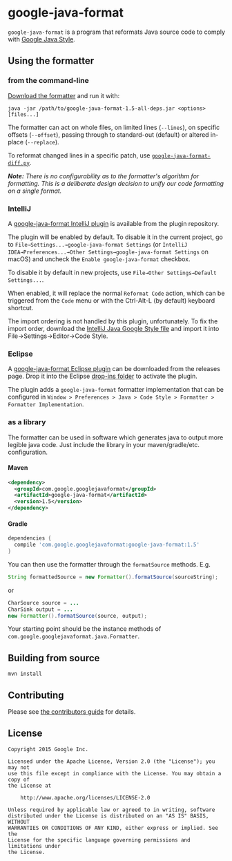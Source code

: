 # google-java-format

`google-java-format` is a program that reformats Java source code to comply with
[Google Java Style][].

[Google Java Style]: https://google.github.io/styleguide/javaguide.html

## Using the formatter

### from the command-line

[Download the formatter](https://github.com/google/google-java-format/releases)
and run it with:

```
java -jar /path/to/google-java-format-1.5-all-deps.jar <options> [files...]
```

The formatter can act on whole files, on limited lines (`--lines`), on specific
offsets (`--offset`), passing through to standard-out (default) or altered
in-place (`--replace`).

To reformat changed lines in a specific patch, use
[`google-java-format-diff.py`](https://github.com/google/google-java-format/blob/master/scripts/google-java-format-diff.py).

***Note:*** *There is no configurability as to the formatter's algorithm for
formatting. This is a deliberate design decision to unify our code formatting on
a single format.*

### IntelliJ

A [google-java-format IntelliJ
plugin](https://plugins.jetbrains.com/plugin/8527) is available from the plugin
repository.

The plugin will be enabled by default. To disable it in the current project, go
to `File→Settings...→google-java-format Settings` (or `IntelliJ
IDEA→Preferences...→Other Settings→google-java-format Settings` on macOS) and
uncheck the `Enable google-java-format` checkbox.

To disable it by default in new projects, use `File→Other Settings→Default
Settings...`.

When enabled, it will replace the normal `Reformat Code` action, which can be
triggered from the `Code` menu or with the Ctrl-Alt-L (by default) keyboard
shortcut.

The import ordering is not handled by this plugin, unfortunately. To fix the
import order, download the [IntelliJ Java Google Style
file](https://github.com/google/styleguide/blob/gh-pages/intellij-java-google-style.xml)
and import it into File→Settings→Editor→Code Style.

### Eclipse

A [google-java-format Eclipse
plugin](https://github.com/google/google-java-format/releases/download/google-java-format-1.3/google-java-format-eclipse-plugin-1.3.0.jar)
can be downloaded from the releases page. Drop it into the Eclipse [drop-ins
folder](http://help.eclipse.org/neon/index.jsp?topic=%2Forg.eclipse.platform.doc.isv%2Freference%2Fmisc%2Fp2_dropins_format.html)
to activate the plugin.

The plugin adds a `google-java-format` formatter implementation that can be
configured in `Window > Preferences > Java > Code Style > Formatter > Formatter
Implementation`.

### as a library

The formatter can be used in software which generates java to output more
legible java code. Just include the library in your maven/gradle/etc.
configuration.

#### Maven

```xml
<dependency>
  <groupId>com.google.googlejavaformat</groupId>
  <artifactId>google-java-format</artifactId>
  <version>1.5</version>
</dependency>
```

#### Gradle

```groovy
dependencies {
  compile 'com.google.googlejavaformat:google-java-format:1.5'
}
```

You can then use the formatter through the `formatSource` methods. E.g.

```java
String formattedSource = new Formatter().formatSource(sourceString);
```

or

```java
CharSource source = ...
CharSink output = ...
new Formatter().formatSource(source, output);
```

Your starting point should be the instance methods of
`com.google.googlejavaformat.java.Formatter`.

## Building from source

```
mvn install
```

## Contributing

Please see [the contributors guide](CONTRIBUTING.md) for details.

## License

```text
Copyright 2015 Google Inc.

Licensed under the Apache License, Version 2.0 (the "License"); you may not
use this file except in compliance with the License. You may obtain a copy of
the License at

    http://www.apache.org/licenses/LICENSE-2.0

Unless required by applicable law or agreed to in writing, software
distributed under the License is distributed on an "AS IS" BASIS, WITHOUT
WARRANTIES OR CONDITIONS OF ANY KIND, either express or implied. See the
License for the specific language governing permissions and limitations under
the License.
```
